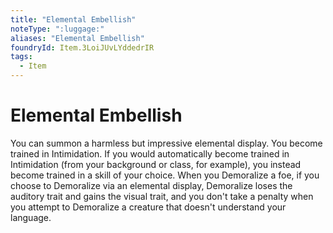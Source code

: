 ```yaml
---
title: "Elemental Embellish"
noteType: ":luggage:"
aliases: "Elemental Embellish"
foundryId: Item.3LoiJUvLYddedrIR
tags:
  - Item
---
```


# Elemental Embellish

You can summon a harmless but impressive elemental display. You become trained in Intimidation. If you would automatically become trained in Intimidation (from your background or class, for example), you instead become trained in a skill of your choice. When you Demoralize a foe, if you choose to Demoralize via an elemental display, Demoralize loses the auditory trait and gains the visual trait, and you don't take a penalty when you attempt to Demoralize a creature that doesn't understand your language.
